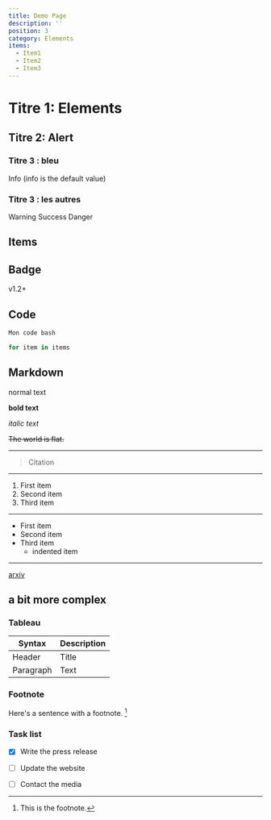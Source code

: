```yaml
---
title: Demo Page
description: ''
position: 3
category: Elements
items:
  - Item1
  - Item2
  - Item3
---
```

# Titre 1: Elements

## Titre 2: Alert

### Titre 3 : bleu
<alert type="info">Info</alert> (info is the default value)
### Titre 3 : les autres
<alert type="warning">Warning</alert>
<alert type="success">Success</alert>
<alert type="danger">Danger</alert>

## Items

<list :items="items" type="info"></list>
<list :items="items" type="success"></list>

## Badge
<badge>v1.2+</badge>


## Code

<code-group>
  <code-block label="Bash" active>

  ```bash
  Mon code bash
  ```

  </code-block>
  <code-block label="Python">

  ```python
  for item in items 
  ```

  </code-block>
</code-group>

## Markdown

normal text 

**bold text**

*italic text*

~~The world is flat.~~

---

> Citation 

---

1. First item
2. Second item
3. Third item

---


- First item
- Second item
- Third item
    - indented item

---

[arxiv](https://www.arxiv.org)

## a bit more complex

### Tableau


| Syntax | Description |
| ------ | ----------- |
| Header | Title |
| Paragraph | Text |

### Footnote 
Here's a sentence with a footnote. [^1]
[^1]: This is the footnote.

### Task list
- [x] Write the press release
- [ ] Update the website
- [ ] Contact the media


